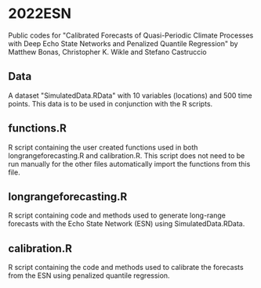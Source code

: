 # 2022ESN
Public codes for "Calibrated Forecasts of Quasi-Periodic Climate Processes with Deep Echo State Networks and Penalized Quantile Regression" by Matthew Bonas, Christopher K. Wikle and Stefano Castruccio

## Data
A dataset "SimulatedData.RData" with 10 variables (locations) and 500 time points. This data is to be used in conjunction with the R scripts.

## functions.R
R script containing the user created functions used in both longrangeforecasting.R and calibration.R. This script does not need to be run manually for the other files automatically import the functions from this file.

## longrangeforecasting.R
R script containing code and methods used to generate long-range forecasts with the Echo State Network (ESN) using SimulatedData.RData.

## calibration.R
R script containing the code and methods used to calibrate the forecasts from the ESN using penalized quantile regression. 
